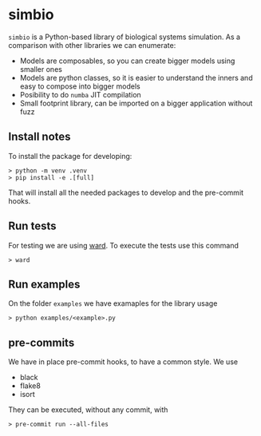 # simbio
`simbio` is a Python-based library of biological systems simulation. As a comparison with other libraries we can enumerate:

- Models are composables, so you can create bigger models using smaller ones
- Models are python classes, so it is easier to understand the inners and easy to compose into bigger models
- Posibility to do `numba` JIT compilation
- Small footprint library, can be imported on a bigger application without fuzz

## Install notes
To install the package for developing:

```
> python -m venv .venv
> pip install -e .[full]
```

That will install all the needed packages to develop and the pre-commit hooks.

## Run tests
For testing we are using [ward](https://wardpy.com/). To execute the tests use this command

```
> ward
```

## Run examples
On the folder `examples` we have examaples for the library usage

```
> python examples/<example>.py
```

## pre-commits
We have in place pre-commit hooks, to have a common style. We use

- black
- flake8
- isort

They can be executed, without any commit, with

```
> pre-commit run --all-files
```

